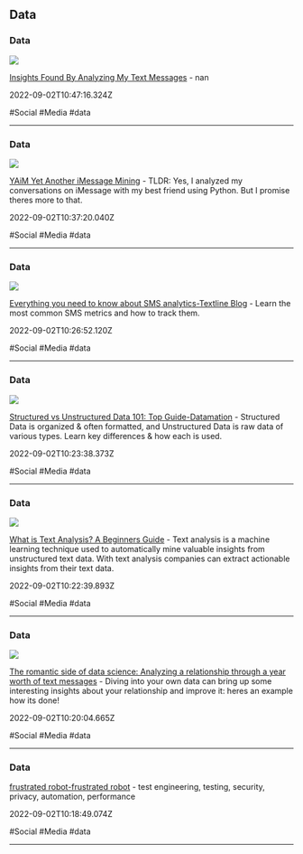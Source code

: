 ## Data

### Data

![](http://integritydatainsights.com/wp-content/uploads/2020/08/DashboardForTitle_TextMessageAnalysis.png)

[Insights Found By Analyzing My Text Messages](http://integritydatainsights.com/insights-found-by-analyzing-my-text-messages) - nan

2022-09-02T10:47:16.324Z

#Social #Media #data

---

### Data

![](https://miro.medium.com/v2/resize:fit:1200/1*mTGkB8ITENN44AYi0JON9g.jpeg)

[YAiM Yet Another iMessage Mining](https://medium.com/analytics-vidhya/https-medium-com-gss-yaim-yet-another-imessage-mining-1bb0d812b002) - TLDR: Yes, I analyzed my conversations on iMessage with my best friend using Python. But I promise theres more to that.

2022-09-02T10:37:20.040Z

#Social #Media #data

---

### Data

![](https://assets-global.website-files.com/5d249063a5dbec3c6f57a8d4/61e84498d782351f05cf1fa2_sms-analytics.jpeg)

[Everything you need to know about SMS analytics-Textline Blog](https://www.textline.com/blog/sms-analytics) - Learn the most common SMS metrics and how to track them.

2022-09-02T10:26:52.120Z

#Social #Media #data

---

### Data

![](https://www.datamation.com/wp-content/uploads/2018/03/pexels-pixabay-373543-1024x682-1.jpg)

[Structured vs Unstructured Data 101: Top Guide-Datamation](https://www.datamation.com/big-data/structured-vs-unstructured-data) - Structured Data is organized & often formatted, and Unstructured Data is raw data of various types. Learn key differences & how each is used.

2022-09-02T10:23:38.373Z

#Social #Media #data

---

### Data

![](https://monkeylearn.com/static/4829057bde35c10c8a6c921f925298b2/social.png)

[What is Text Analysis? A Beginners Guide](https://monkeylearn.com/text-analysis) - Text analysis is a machine learning technique used to automatically mine valuable insights from unstructured text data. With text analysis companies can extract actionable insights from their text data.

2022-09-02T10:22:39.893Z

#Social #Media #data

---

### Data

![](https://miro.medium.com/v2/resize:fit:1200/1*We0XJPO7gUdHC4fCeH7NzQ.jpeg)

[The romantic side of data science: Analyzing a relationship through a year worth of text messages](https://towardsdatascience.com/the-romantic-side-of-data-science-analyzing-a-relationship-through-a-year-worth-of-text-messages-be7e32d81fa9) - Diving into your own data can bring up some interesting insights about your relationship and improve it: heres an example how its done!

2022-09-02T10:20:04.665Z

#Social #Media #data

---

### Data

[frustrated robot-frustrated robot](https://www.frustratedrobot.com) - test engineering, testing, security, privacy, automation, performance

2022-09-02T10:18:49.074Z

#Social #Media #data

---
